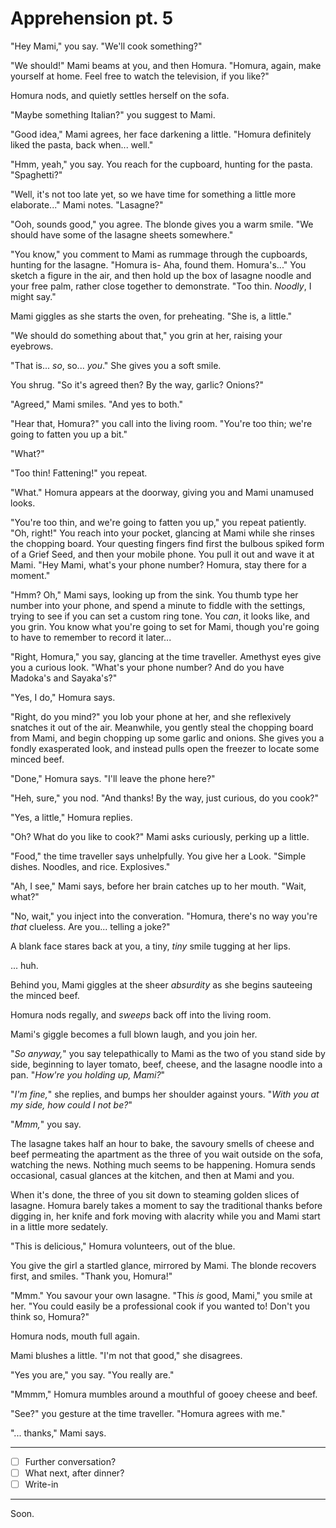 # Apprehension pt. 5

"Hey Mami," you say. "We'll cook something?"

"We should!" Mami beams at you, and then Homura. "Homura, again, make yourself at home. Feel free to watch the television, if you like?"

Homura nods, and quietly settles herself on the sofa.

"Maybe something Italian?" you suggest to Mami.

"Good idea," Mami agrees, her face darkening a little. "Homura definitely liked the pasta, back when... well."

"Hmm, yeah," you say. You reach for the cupboard, hunting for the pasta. "Spaghetti?"

"Well, it's not too late yet, so we have time for something a little more elaborate..." Mami notes. "Lasagne?"

"Ooh, sounds good," you agree. The blonde gives you a warm smile. "We should have some of the lasagne sheets somewhere."

"You know," you comment to Mami as rummage through the cupboards, hunting for the lasagne. "Homura is- Aha, found them. Homura's..." You sketch a figure in the air, and then hold up the box of lasagne noodle and your free palm, rather close together to demonstrate. "Too thin. *Noodly*, I might say."

Mami giggles as she starts the oven, for preheating. "She is, a little."

"We should do something about that," you grin at her, raising your eyebrows.

"That is... *so*, so... *you*." She gives you a soft smile.

You shrug. "So it's agreed then? By the way, garlic? Onions?"

"Agreed," Mami smiles. "And yes to both."

"Hear that, Homura?" you call into the living room. "You're too thin; we're going to fatten you up a bit."

"What?"

"Too thin! Fattening!" you repeat.

"What." Homura appears at the doorway, giving you and Mami unamused looks.

"You're too thin, and we're going to fatten you up," you repeat patiently. "Oh, right!" You reach into your pocket, glancing at Mami while she rinses the chopping board. Your questing fingers find first the bulbous spiked form of a Grief Seed, and then your mobile phone. You pull it out and wave it at Mami. "Hey Mami, what's your phone number? Homura, stay there for a moment."

"Hmm? Oh," Mami says, looking up from the sink. You thumb type her number into your phone, and spend a minute to fiddle with the settings, trying to see if you can set a custom ring tone. You *can*, it looks like, and you grin. You know what you're going to set for Mami, though you're going to have to remember to record it later...

"Right, Homura," you say, glancing at the time traveller. Amethyst eyes give you a curious look. "What's your phone number? And do you have Madoka's and Sayaka's?"

"Yes, I do," Homura says.

"Right, do you mind?" you lob your phone at her, and she reflexively snatches it out of the air. Meanwhile, you gently steal the chopping board from Mami, and begin chopping up some garlic and onions. She gives you a fondly exasperated look, and instead pulls open the freezer to locate some minced beef.

"Done," Homura says. "I'll leave the phone here?"

"Heh, sure," you nod. "And thanks! By the way, just curious, do you cook?"

"Yes, a little," Homura replies.

"Oh? What do you like to cook?" Mami asks curiously, perking up a little.

"Food," the time traveller says unhelpfully. You give her a Look. "Simple dishes. Noodles, and rice. Explosives."

"Ah, I see," Mami says, before her brain catches up to her mouth. "Wait, what?"

"No, wait," you inject into the converation. "Homura, there's no way you're *that* clueless. Are you... telling a joke?"

A blank face stares back at you, a tiny, *tiny* smile tugging at her lips.

... huh.

Behind you, Mami giggles at the sheer *absurdity* as she begins sauteeing the minced beef.

Homura nods regally, and *sweeps* back off into the living room.

Mami's giggle becomes a full blown laugh, and you join her.

"*So anyway,*" you say telepathically to Mami as the two of you stand side by side, beginning to layer tomato, beef, cheese, and the lasagne noodle into a pan. "*How're you holding up, Mami?*"

"*I'm fine,*" she replies, and bumps her shoulder against yours. "*With you at my side, how could I *not* be?*"

"*Mmm,*" you say.

The lasagne takes half an hour to bake, the savoury smells of cheese and beef permeating the apartment as the three of you wait outside on the sofa, watching the news. Nothing much seems to be happening. Homura sends occasional, casual glances at the kitchen, and then at Mami and you.

When it's done, the three of you sit down to steaming golden slices of lasagne. Homura barely takes a moment to say the traditional thanks before digging in, her knife and fork moving with alacrity while you and Mami start in a little more sedately.

"This is delicious," Homura volunteers, out of the blue.

You give the girl a startled glance, mirrored by Mami. The blonde recovers first, and smiles. "Thank you, Homura!"

"Mmm." You savour your own lasagne. "This *is* good, Mami," you smile at her. "You could easily be a professional cook if you wanted to! Don't you think so, Homura?"

Homura nods, mouth full again.

Mami blushes a little. "I'm not that good," she disagrees.

"Yes you are," you say. "You really are."

"Mmmm," Homura mumbles around a mouthful of gooey cheese and beef.

"See?" you gesture at the time traveller. "Homura agrees with me."

"... thanks," Mami says.

---

- [ ] Further conversation?
- [ ] What next, after dinner?
- [ ] Write-in

---

Soon.
